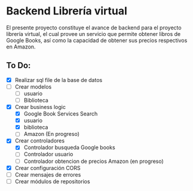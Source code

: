 # Backend Librería virtual
El presente proyecto constituye el avance de backend para el proyecto librería virtual, el cual provee un servicio que permite obtener libros de Google Books, así como la capacidad de obtener sus precios respectivos en Amazon.
## To Do:
- [x] Realizar sql file de la base de datos
- [ ] Crear modelos
    - [ ] usuario
    - [ ] Biblioteca
- [x] Crear business logic
    - [x] Google Book Services Search
    - [x] usuario
    - [x] biblioteca
    - [ ] Amazon (En progreso)
- [x] Crear controladores
    - [x] Controlador busqueda Google books
    - [ ] Controlador usuario
    - [ ] Controlador obtencion de precios Amazon (en progreso)
- [x] Crear configuración CORS
- [ ] Crear mensajes de errores
- [ ] Crear módulos de repositorios
